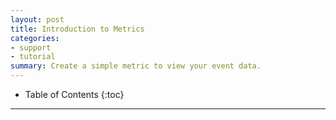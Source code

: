 ```yaml
---
layout: post
title: Introduction to Metrics
categories:
- support
- tutorial
summary: Create a simple metric to view your event data.
---
```

* Table of Contents
{:toc}
* * *

<div id="wistia_4bf05cd105" class="wistia_embed wistia-embed" data-video-width="640" data-video-height="400">
</div>
